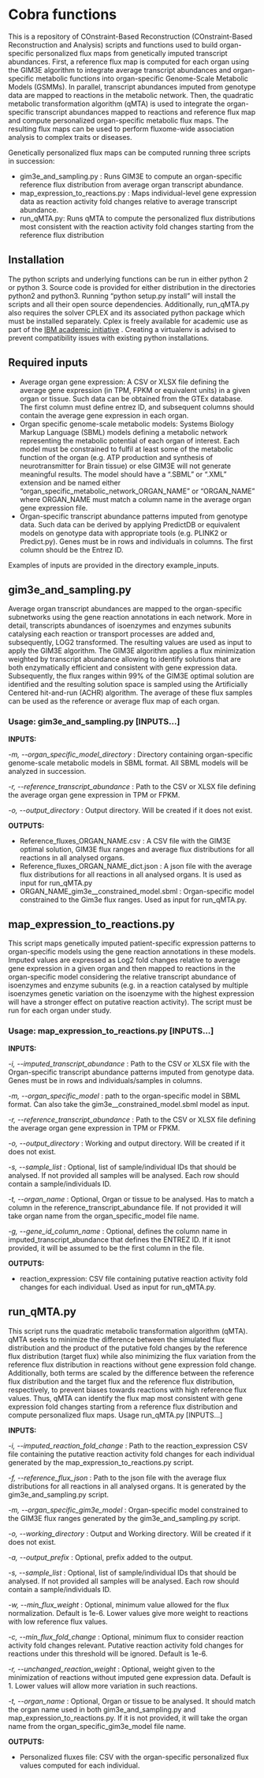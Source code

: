 # Cobra functions
This is a repository of COnstraint-Based Reconstruction (COnstraint-Based Reconstruction and Analysis) scripts and functions used to build organ-specific personalized flux maps from genetically imputed transcript abundances. First, a reference flux map is computed for each organ using the GIM3E algorithm to integrate average transcript abundances and organ-specific metabolic functions into organ-specific Genome-Scale Metabolic Models (GSMMs). In parallel, transcript abundances imputed from genotype data are mapped to reactions in the metabolic network. Then, the quadratic metabolic transformation algorithm (qMTA) is used to integrate the organ-specific transcript abundances mapped to reactions and reference flux map and compute personalized organ-specific metabolic flux maps. The resulting flux maps can be used to perform fluxome-wide association analysis to complex traits or diseases. 

Genetically personalized flux maps can be computed running three scripts in succession:
 - gim3e_and_sampling.py : Runs GIM3E  to compute an organ-specific reference flux distribution from average organ transcript abundance.
 - map_expression_to_reactions.py :  Maps individual-level gene expression data as reaction activity fold changes relative to average transcript abundance. 
 - run_qMTA.py: Runs qMTA to compute the personalized flux distributions most consistent with the reaction activity fold changes starting from the reference flux distribution 
## Installation
The python scripts and underlying functions can be run in either python 2 or python 3. Source code is provided for either distribution in the directories python2 and  python3. Running “python setup.py install” will install the scripts and all their open source dependencies. Additionally, run_qMTA.py also requires the solver  CPLEX and its associated python package which must be installed separately. Cplex is freely available for academic use as part of the [IBM academic initiative](https://www.ibm.com/support/pages/ibm-ilog-optimization-academic-initiative) . Creating a virtualenv is advised to prevent compatibility issues with existing python installations.  
## Required inputs
 - Average organ gene expression: A CSV or XLSX file defining the average gene expression (in TPM, FPKM or equivalent units) in a given organ or tissue. Such data can be obtained from the GTEx database. The first column must define entrez ID, and subsequent columns should contain the average gene expression in each organ. 
 - Organ specific genome-scale metabolic models: Systems Biology Markup Language (SBML) models defining a metabolic network representing the metabolic potential of each organ of interest. Each model must be constrained to fulfil at least some of the metabolic function of the organ (e.g. ATP production and synthesis of neurotransmitter for Brain tissue) or else GIM3E will not generate meaningful results. The model should have a “.SBML” or “.XML” extension and be named either “organ_specific_metabolic_network_ORGAN_NAME” or “ORGAN_NAME” where ORGAN_NAME must match a column name in the average organ gene expression file. 
 - Organ-specific transcript abundance patterns imputed from genotype data. Such data can be derived by applying PredictDB or equivalent models on genotype data with appropriate tools (e.g. PLINK2 or Predict.py). Genes must be in rows and individuals in columns. The first column should be the Entrez ID.

Examples of inputs are provided in the directory example_inputs.
## gim3e_and_sampling.py
Average organ transcript abundances are mapped to the organ-specific subnetworks using the gene reaction annotations in each network. More in detail, transcripts abundances of isoenzymes and enzymes subunits catalysing each reaction or transport processes are added and, subsequently, LOG2 transformed. The resulting values are used as input to apply the GIM3E algorithm. The GIM3E algorithm applies a flux minimization weighted by transcript abundance allowing to identify solutions that are both enzymatically efficient and consistent with gene expression data. Subsequently, the flux ranges within 99% of the GIM3E optimal solution are identified and the resulting solution space is sampled using the Artificially Centered hit-and-run (ACHR) algorithm. The average of these flux samples can be used as the reference or average flux map of each organ.

### **Usage: 	gim3e_and_sampling.py [INPUTS...]** 

**INPUTS:**

*-m, --organ_specific_model_directory*  : Directory containing organ-specific genome-scale metabolic models in SBML format. All SBML models will be analyzed in succession. 

*-r, --reference_transcript_abundance* :  Path to the CSV or XLSX file defining the average organ gene expression in TPM or FPKM.

*-o, --output_directory* : Output directory. Will be created if it does not exist. 

**OUTPUTS:**
 
 - Reference_fluxes_ORGAN_NAME.csv : A CSV file with the GIM3E optimal solution, GIM3E flux ranges and average flux distributions for all reactions in all analysed organs. 
 - Reference_fluxes_ORGAN_NAME_dict.json : A json file with the average flux distributions for all reactions in all analysed organs. It is used as input for run_qMTA.py
 - ORGAN_NAME_gim3e__constrained_model.sbml : Organ-specific model constrained to the Gim3e flux ranges. Used as input for run_qMTA.py. 
## map_expression_to_reactions.py
This script maps genetically imputed patient-specific expression patterns to organ-specific models using the gene reaction annotations in these models. Imputed values are expressed as Log2 fold changes relative to average gene expression in a given organ and then mapped to reactions in the organ-specific model considering the relative transcript abundance of isoenzymes and enzyme subunits (e.g. in a reaction catalysed by multiple isoenzymes genetic variation on the isoenzyme with the highest expression will have a stronger effect on putative reaction activity). The script must be run for each organ under study. 
### Usage: map_expression_to_reactions.py [INPUTS...] 
**INPUTS:**

*-i, --imputed_transcript_abundance* : Path to the CSV or XLSX file with the Organ-specific transcript abundance patterns imputed from genotype data. Genes must be in rows and individuals/samples in columns. 

*-m, --organ_specific_model* : path to the organ-specific model in SBML format. Can also take the gim3e__constrained_model.sbml model as input. 

*-r, --reference_transcript_abundance* :  Path to the CSV or XLSX file defining the average organ gene expression in TPM or FPKM.

*-o, --output_directory* : Working and output directory. Will be created if it does not exist. 

*-s, --sample_list* : Optional, list of sample/individual IDs that should be analysed. If not provided all samples will be analysed. Each row should contain a sample/individuals ID.

*-t, --organ_name* :  Optional, Organ or tissue to be analysed. Has to match a column in the reference_transcript_abundance file. If not provided it will take organ name from the  organ_specific_model file name.

*-g, --gene_id_column_name* : Optional, defines the column name in imputed_transcript_abundance that defines the ENTREZ ID. If it isnot provided, it will be assumed to be the first column in the file. 


**OUTPUTS:**

- reaction_expression: CSV file containing putative reaction activity fold changes for each individual. Used as input for run_qMTA.py.
## run_qMTA.py
This script runs the quadratic metabolic transformation algorithm (qMTA). qMTA seeks to minimize the difference between the simulated flux distribution and the product of the putative fold changes by the reference flux distribution (target flux) while also minimizing the flux variation from the reference flux distribution in reactions without gene expression fold change. Additionally, both terms are scaled by the difference between the reference flux distribution and the target flux and the reference flux distribution, respectively, to prevent biases towards reactions with high reference flux values. Thus, qMTA can identify the flux map most consistent with gene expression fold changes starting from a reference flux distribution and compute personalized flux maps.
Usage run_qMTA.py [INPUTS...] 

**INPUTS:**

*-i, --imputed_reaction_fold_change* : Path to the reaction_expression CSV file containing the putative reaction activity fold changes for each individual generated by the map_expression_to_reactions.py script.

*-f, --reference_flux_json* : Path to the json file with the average flux distributions for all reactions in all analysed organs. It is generated by the gim3e_and_sampling.py script.

*-m, --organ_specific_gim3e_model* : Organ-specific model constrained to the GIM3E flux ranges generated by the gim3e_and_sampling.py script.

*-o, --working_directory* : Output and Working directory. Will be created if it does not exist.

*-a, --output_prefix* : Optional, prefix added to the output.

*-s, --sample_list* : Optional, list of sample/individual IDs that should be analysed. If not provided all samples will be analysed. Each row should contain a sample/individuals ID.

*-w, --min_flux_weight* : Optional, minimum value allowed for the flux normalization. Default is 1e-6. Lower values give more weight to reactions with low reference flux values.

*-c, --min_flux_fold_change* : Optional, minimum flux to consider reaction activity fold changes relevant. Putative reaction activity fold changes for reactions under this threshold will be ignored. Default is 1e-6.  

*-r, --unchanged_reaction_weight* : Optional, weight given to the minimization of reactions without imputed gene expression data. Default is 1. Lower values will allow more variation in such reactions.  

*-t, --organ_name* : Optional, Organ or tissue to be analysed. It should match  the organ name used in both gim3e_and_sampling.py and map_expression_to_reactions.py. If it is not provided, it will take the organ name from the organ_specific_gim3e_model file name. 

**OUTPUTS:**
 - Personalized fluxes file: CSV with the organ-specific personalized flux values computed for each individual. 
